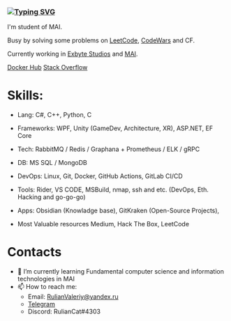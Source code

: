 ### [![Typing SVG](https://readme-typing-svg.herokuapp.com?color=%2336BCF7&lines=Hi+there+👋,+my+name+is+Valeriy)](https://git.io/typing-svg)
I'm student of MAI. 

Busy by solving some problems on [LeetCode](https://leetcode.com/DeoEsor/), [CodeWars](https://www.codewars.com/users/DeoEsor) and CF.

Currently working in [Exbyte Studios](https://vk.com/exbytestudios) and [MAI](https://mai.ru/).

[Docker Hub](https://hub.docker.com/u/deoesor)
[Stack Overflow](https://stackoverflow.com/users/20314269/valeriy-vartumyan)


# Skills:

- Lang: C#, C++, Python, C

- Frameworks: WPF, Unity (GameDev, Architecture, XR), ASP.NET, EF Core
         
- Tech: RabbitMQ / Redis / Graphana + Prometheus / ELK / gRPC
         
- DB: MS SQL / MongoDB 
         
- DevOps: Linux, Git, Docker, GitHub Actions, GitLab CI/CD
      
- Tools: Rider, VS CODE, MSBuild, nmap, ssh and etc. (DevOps, Eth. Hacking and go-go-go)

- Apps: Obsidian (Knowladge base), GitKraken (Open-Source Projects), 

- Most Valuable resources Medium, Hack The Box, LeetCode


# Contacts
- 🌱 I’m currently learning Fundamental computer science and information technologies in MAI
- 📫 How to reach me: 
   - Email: RulianValeriy@yandex.ru
   - [Telegram](https://t.me/DeosEsor)
   - Discord: RulianCat#4303
